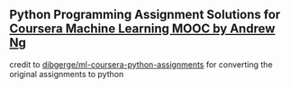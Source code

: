 ## Python Programming Assignment Solutions for [Coursera Machine Learning MOOC by Andrew Ng](https://www.coursera.org/learn/machine-learning)
credit to [dibgerge/ml-coursera-python-assignments](https://github.com/dibgerge/ml-coursera-python-assignments) for converting the original assignments to python

